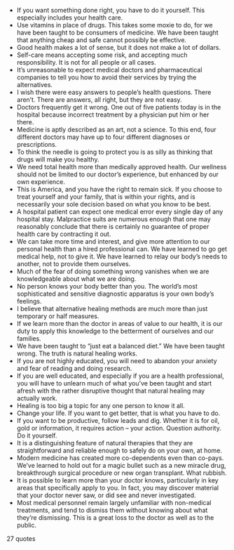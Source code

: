  - If you want something done right, you have to do it yourself. This especially includes your health care.
 - Use vitamins in place of drugs. This takes some moxie to do, for we have been taught to be consumers of medicine. We have been taught that anything cheap and safe cannot possibly be effective.
 - Good health makes a lot of sense, but it does not make a lot of dollars.
 - Self-care means accepting some risk, and accepting much responsibility. It is not for all people or all cases.
 - It’s unreasonable to expect medical doctors and pharmaceutical companies to tell you how to avoid their services by trying the alternatives.
 - I wish there were easy answers to people’s health questions. There aren’t. There are answers, all right, but they are not easy.
 - Doctors frequently get it wrong. One out of five patients today is in the hospital because incorrect treatment by a physician put him or her there.
 - Medicine is aptly described as an art, not a science. To this end, four different doctors may have up to four different diagnoses or prescriptions.
 - To think the needle is going to protect you is as silly as thinking that drugs will make you healthy.
 - We need total health more than medically approved health. Our wellness should not be limited to our doctor’s experience, but enhanced by our own experience.
 - This is America, and you have the right to remain sick. If you choose to treat yourself and your family, that is within your rights, and is necessarily your sole decision based on what you know to be best.
 - A hospital patient can expect one medical error every single day of any hospital stay. Malpractice suits are numerous enough that one may reasonably conclude that there is certainly no guarantee of proper health care by contracting it out.
 - We can take more time and interest, and give more attention to our personal health than a hired professional can. We have learned to go get medical help, not to give it. We have learned to relay our body’s needs to another, not to provide them ourselves.
 - Much of the fear of doing something wrong vanishes when we are knowledgeable about what we are doing.
 - No person knows your body better than you. The world’s most sophisticated and sensitive diagnostic apparatus is your own body’s feelings.
 - I believe that alternative healing methods are much more than just temporary or half measures.
 - If we learn more than the doctor in areas of value to our health, it is our duty to apply this knowledge to the betterment of ourselves and our families.
 - We have been taught to “just eat a balanced diet.” We have been taught wrong. The truth is natural healing works.
 - If you are not highly educated, you will need to abandon your anxiety and fear of reading and doing research.
 - If you are well educated, and especially if you are a health professional, you will have to unlearn much of what you’ve been taught and start afresh with the rather disruptive thought that natural healing may actually work.
 - Healing is too big a topic for any one person to know it all.
 - Change your life. If you want to get better, that is what you have to do.
 - If you want to be productive, follow leads and dig. Whether it is for oil, gold or information, it requires action – your action. Question authority. Do it yourself.
 - It is a distinguishing feature of natural therapies that they are straightforward and reliable enough to safely do on your own, at home.
 - Modern medicine has created more co-dependents even than co-pays. We’ve learned to hold out for a magic bullet such as a new miracle drug, breakthrough surgical procedure or new organ transplant. What rubbish.
 - It is possible to learn more than your doctor knows, particularly in key areas that specifically apply to you. In fact, you may discover material that your doctor never saw, or did see and never investigated.
 - Most medical personnel remain largely unfamiliar with non-medical treatments, and tend to dismiss them without knowing about what they’re dismissing. This is a great loss to the doctor as well as to the public.

27 quotes